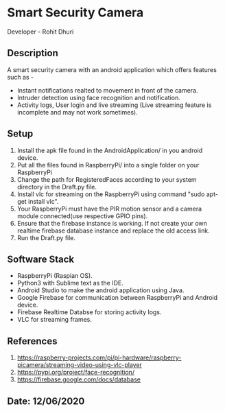 # Smart Security Camera
Developer - Rohit Dhuri

## Description
A smart security camera with an android application which offers features such as -  
- Instant notifications realted to movement in front of the camera.  
- Intruder detection using face recognition and notification.  
- Activity logs, User login and live streaming (Live streaming feature is incomplete and may not work sometimes).

## Setup
1. Install the apk file found in the AndroidApplication/ in you android device.
2. Put all the files found in RaspberryPi/ into a single folder on your RaspberryPi
3. Change the path for RegisteredFaces according to your system directory in the Draft.py file.
4. Install vlc for streaming on the RaspberryPi using command "sudo apt-get install vlc".
5. Your RaspberryPi must have the PIR motion sensor and a camera module connected(use respective GPIO pins).
6. Ensure that the firebase instance is working. If not create your own realtime firebase database instance and replace the old access link.
7. Run the Draft.py file. 

## Software Stack
- RaspberryPi (Raspian OS).  
- Python3 with Sublime text as the IDE.  
- Android Studio to make the android application using Java.  
- Google Firebase for communication between RaspberryPi and Android device.  
- Firebase Realtime Databse for storing activity logs.  
- VLC for streaming frames.  

## References
1. https://raspberry-projects.com/pi/pi-hardware/raspberry-picamera/streaming-video-using-vlc-player
2. https://pypi.org/project/face-recognition/
3. https://firebase.google.com/docs/database

## Date: 12/06/2020